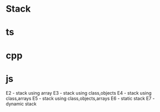 # Stack
# ts

# cpp

# js
E2 - stack using array
E3 - stack using class,objects
E4 - stack using class,arrays
E5 - stack using class,objects,arrays
E6 - static stack
E7 - dynamic stack